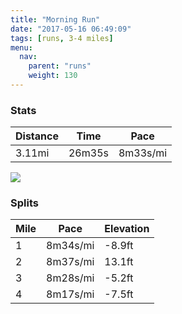 ```yaml
---
title: "Morning Run"
date: "2017-05-16 06:49:09"
tags: [runs, 3-4 miles]
menu:
  nav:
    parent: "runs"
    weight: 130
---
```


### Stats

| Distance | Time | Pace |
|----------|------|------|
|3.11mi|26m35s|8m33s/mi|

<img src='https://maps.googleapis.com/maps/api/staticmap?maptype=roadmap&path=enc:svjeI|ivLvBhGC`GnB~@PlFrA_AEcGjBiCpDM|A`EoJvDAkFfCoCbDRdAlDeJ`ES}ErByCvCGjBbDwJpEL}FhBwBzCA`B|DiJ`EMgFnC}ClCHfBfDwJ~EQ}ExBeD~CGlBbDuJ`FCuF|BkC~CLvAxCwJvE@aGnDoC|Bn@p@jDeJpDO}D&key=AIzaSyC1MId7bFpkLXNAaYhBSTb8jLyiSqzbDtM&size=800x800&markers=color:yellow|label:S|53.47194,-2.24943&markers=color:green|label:F|53.470380000000006,-2.2521499999999994'>

### Splits

| Mile | Pace | Elevation |
|------|------|-----------|
|1|8m34s/mi|-8.9ft|
|2|8m37s/mi|13.1ft|
|3|8m28s/mi|-5.2ft|
|4|8m17s/mi|-7.5ft|
